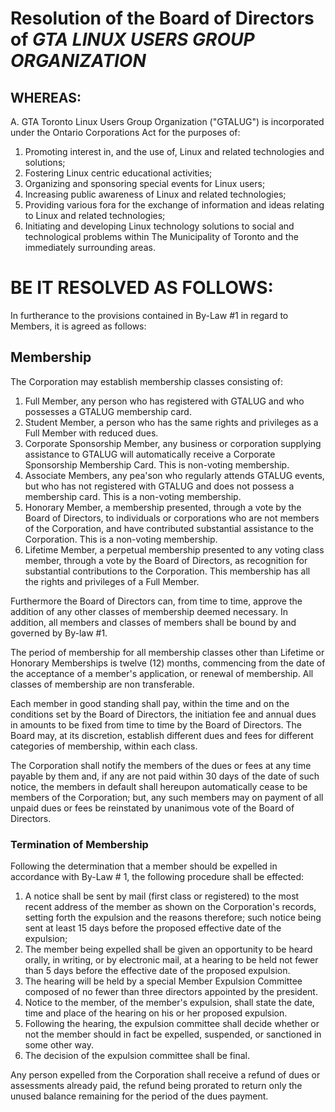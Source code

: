 # Resolution of the Board of Directors of _GTA LINUX USERS GROUP ORGANIZATION_


## WHEREAS:

A. GTA Toronto Linux Users Group Organization ("GTALUG") is incorporated under the Ontario Corporations Act for the purposes of:

1. Promoting interest in, and the use of, Linux and related technologies and solutions;
1. Fostering Linux centric educational activities;
1. Organizing and sponsoring special events for Linux users;
1. Increasing public awareness of Linux and related technologies;
1. Providing various fora for the exchange of information and ideas relating to Linux and related technologies;
1. Initiating and developing Linux technology solutions to social and technological problems within The Municipality of Toronto and the immediately surrounding areas.

# BE IT RESOLVED AS FOLLOWS:

In furtherance to the provisions contained in By-Law #1 in regard to Members, it is agreed as follows:

## Membership

The Corporation may establish membership classes consisting of:

1. Full Member, any person who has registered with GTALUG and who possesses a GTALUG membership card.
1. Student Member, a person who has the same rights and privileges as a Full Member with reduced dues.
1. Corporate Sponsorship Member, any business or corporation supplying assistance to GTALUG will automatically receive a Corporate Sponsorship Membership Card. This is non-voting membership.
1. Associate Members, any pea'son who regularly attends GTALUG events, but who has not registered with GTALUG and does not possess a membership card. This is a non-voting membership.
1. Honorary Member, a membership presented, through a vote by the Board of Directors, to individuals or corporations who are not members of the Corporation, and have contributed substantial assistance to the Corporation. This is a non-voting membership.
1. Lifetime Member, a perpetual membership presented to any voting class member, through a vote by the Board of Directors, as recognition for substantial contributions to the Corporation. This membership has all the rights and privileges of a Full Member.

Furthermore the Board of Directors can, from time to time, approve the addition of any other classes of membership deemed necessary. In addition, all members and classes of members shall be bound by and governed by By-law #1.

The period of membership for all membership classes other than Lifetime or Honorary Memberships is twelve (12) months, commencing from the date of the acceptance of a member's application, or renewal of membership. All classes of membership are non transferable.

Each member in good standing shall pay, within the time and on the conditions set by the Board of Directors, the initiation fee and annual dues in amounts to be fixed from time to time by the Board of Directors. The Board may, at its discretion, establish different dues and fees for different categories of membership, within each class.

The Corporation shall notify the members of the dues or fees at any time payable by them and, if any are not paid within 30 days of the date of such notice, the members in default shall hereupon automatically cease to be members of the Corporation; but, any such members may on payment of all unpaid dues or fees be reinstated by unanimous vote of the Board of Directors.

### Termination of Membership

Following the determination that a member should be expelled in accordance with By-Law # 1, the following procedure shall be effected:

1. A notice shall be sent by mail (first class or registered) to the most recent address of the member as shown on the Corporation's records, setting forth the expulsion and the reasons therefore; such notice being sent at least 15 days before the proposed effective date of the expulsion;
1. The member being expelled shall be given an opportunity to be heard orally, in writing, or by electronic mail, at a hearing to be held not fewer than 5 days before the effective date of the proposed expulsion.
1. The hearing will be held by a special Member Expulsion Committee composed of no fewer than three directors appointed by the president.
1. Notice to the member, of the member's expulsion, shall state the date, time and place of the hearing on his or her proposed expulsion.
1. Following the hearing, the expulsion committee shall decide whether or not the member should in fact be expelled, suspended, or sanctioned in some other way.
1. The decision of the expulsion committee shall be final.

Any person expelled from the Corporation shall receive a refund of dues or assessments already paid, the refund being prorated to return only the unused balance remaining for the period of the dues payment.
